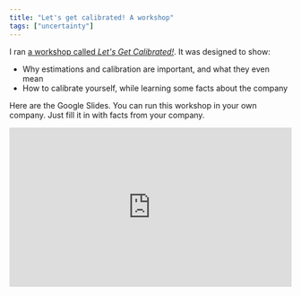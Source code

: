 ```yaml
---
title: "Let's get calibrated! A workshop"
tags: ["uncertainty"]
---
```



I ran [a workshop called _Let's Get Calibrated!_](https://docs.google.com/presentation/d/1-nTZsbPRk_TQs4U9-bVi9xfCUdT_BfCCXocBxywSljw/edit?usp=sharing).
It was designed to show:

* Why estimations and calibration are important, and what they even mean
* How to calibrate yourself, while learning some facts about the company

Here are the Google Slides.
You can run this workshop in your own company.
Just fill it in with facts from your company.

<div>
  <div style="position:relative;padding-top:56.25%;">
    <iframe src="https://docs.google.com/presentation/d/e/2PACX-1vSbtKaDD52JGMwRF94cz8bXjTL5HjDHkVAnbr9nnOx1Sak-4MGmO6g7yM3KMAjxW839L1r5kXV1z8Qe/embed?start=false&loop=false&delayms=3000" frameborder="0" allowfullscreen
      style="position:absolute;top:0;left:0;width:100%;height:100%;"></iframe>
  </div>
</div>
